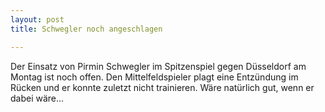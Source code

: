 ```yaml
---
layout: post
title: Schwegler noch angeschlagen

---
```


Der Einsatz von Pirmin Schwegler im Spitzenspiel gegen Düsseldorf am Montag ist noch offen. Den Mittelfeldspieler plagt eine Entzündung im Rücken und er konnte zuletzt nicht trainieren. Wäre natürlich gut, wenn er dabei wäre...


